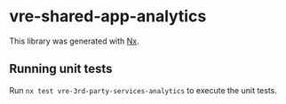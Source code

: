 # vre-shared-app-analytics

This library was generated with [Nx](https://nx.dev).

## Running unit tests

Run `nx test vre-3rd-party-services-analytics` to execute the unit tests.
